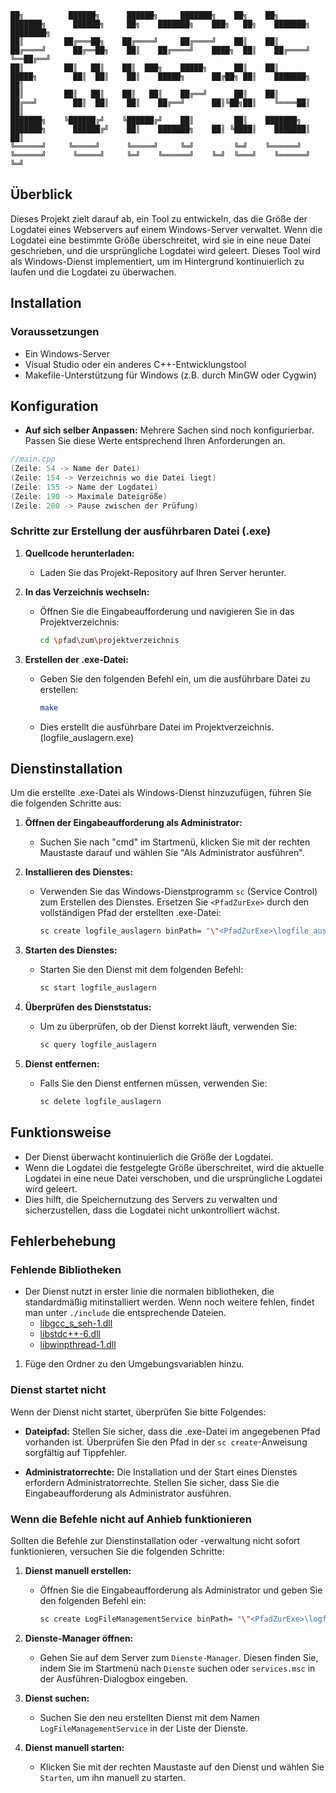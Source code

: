 ```Console
██╗          ██████╗      ██████╗     ███████╗    ██╗    ██╗           ███████╗      ██████╗     ██╗    ███████╗    ███╗   ██╗    ███████╗    ████████╗
██║         ██╔═══██╗    ██╔════╝     ██╔════╝    ██║    ██║           ██╔════╝      ██╔══██╗    ██║    ██╔════╝    ████╗  ██║    ██╔════╝    ╚══██╔══╝
██║         ██║   ██║    ██║  ███╗    █████╗      ██║    ██║           █████╗        ██║  ██║    ██║    █████╗      ██╔██╗ ██║    ███████╗       ██║   
██║         ██║   ██║    ██║   ██║    ██╔══╝      ██║    ██║           ██╔══╝        ██║  ██║    ██║    ██╔══╝      ██║╚██╗██║    ╚════██║       ██║   
███████╗    ╚██████╔╝    ╚██████╔╝    ██║         ██║    ███████╗      ███████╗      ██████╔╝    ██║    ███████╗    ██║ ╚████║    ███████║       ██║   
╚══════╝     ╚═════╝      ╚═════╝     ╚═╝         ╚═╝    ╚══════╝      ╚══════╝      ╚═════╝     ╚═╝    ╚══════╝    ╚═╝  ╚═══╝    ╚══════╝       ╚═╝                                                                                                                                                                 
```

## Überblick

Dieses Projekt zielt darauf ab, ein Tool zu entwickeln, das die Größe der Logdatei eines Webservers auf einem Windows-Server verwaltet. Wenn die Logdatei eine bestimmte Größe überschreitet, wird sie in eine neue Datei geschrieben, und die ursprüngliche Logdatei wird geleert. Dieses Tool wird als Windows-Dienst implementiert, um im Hintergrund kontinuierlich zu laufen und die Logdatei zu überwachen.

## Installation

### Voraussetzungen

- Ein Windows-Server
- Visual Studio oder ein anderes C++-Entwicklungstool
- Makefile-Unterstützung für Windows (z.B. durch MinGW oder Cygwin)

## Konfiguration

- **Auf sich selber Anpassen:** Mehrere Sachen sind noch konfigurierbar. Passen Sie diese Werte entsprechend Ihren Anforderungen an.

```cpp
//main.cpp
(Zeile: 54 -> Name der Datei)
(Zeile: 154 -> Verzeichnis wo die Datei liegt)
(Zeile: 155 -> Name der Logdatei)
(Zeile: 190 -> Maximale Dateigröße)
(Zeile: 200 -> Pause zwischen der Prüfung)
```

### Schritte zur Erstellung der ausführbaren Datei (.exe)

1. **Quellcode herunterladen:**
    - Laden Sie das Projekt-Repository auf Ihren Server herunter.

2. **In das Verzeichnis wechseln:**
    - Öffnen Sie die Eingabeaufforderung und navigieren Sie in das Projektverzeichnis:
      ```bash
      cd \pfad\zum\projektverzeichnis
      ```

3. **Erstellen der .exe-Datei:**
    - Geben Sie den folgenden Befehl ein, um die ausführbare Datei zu erstellen:
      ```bash
      make
      ```

    - Dies erstellt die ausführbare Datei im Projektverzeichnis. (logfile_auslagern.exe)

## Dienstinstallation

Um die erstellte .exe-Datei als Windows-Dienst hinzuzufügen, führen Sie die folgenden Schritte aus:

1. **Öffnen der Eingabeaufforderung als Administrator:**
    - Suchen Sie nach "cmd" im Startmenü, klicken Sie mit der rechten Maustaste darauf und wählen Sie "Als Administrator ausführen".

2. **Installieren des Dienstes:**
    - Verwenden Sie das Windows-Dienstprogramm `sc` (Service Control) zum Erstellen des Dienstes. Ersetzen Sie `<PfadZurExe>` durch den vollständigen Pfad der erstellten .exe-Datei:

      ```bash
      sc create logfile_auslagern binPath= "\"<PfadZurExe>\logfile_auslagern.exe\""
      ```

3. **Starten des Dienstes:**
    - Starten Sie den Dienst mit dem folgenden Befehl:

      ```bash
      sc start logfile_auslagern
      ```

4. **Überprüfen des Dienststatus:**
    - Um zu überprüfen, ob der Dienst korrekt läuft, verwenden Sie:

      ```bash
      sc query logfile_auslagern
      ```

5. **Dienst entfernen:**
    - Falls Sie den Dienst entfernen müssen, verwenden Sie:

      ```bash
      sc delete logfile_auslagern
      ```

## Funktionsweise

- Der Dienst überwacht kontinuierlich die Größe der Logdatei.
- Wenn die Logdatei die festgelegte Größe überschreitet, wird die aktuelle Logdatei in eine neue Datei verschoben, und die ursprüngliche Logdatei wird geleert.
- Dies hilft, die Speichernutzung des Servers zu verwalten und sicherzustellen, dass die Logdatei nicht unkontrolliert wächst.

## Fehlerbehebung

### Fehlende Bibliotheken
- Der Dienst nutzt in erster linie die normalen bibliotheken, die standardmäßig mitinstalliert werden. Wenn noch weitere fehlen, findet man unter `./include` die entsprechende Dateien.
  - [libgcc_s_seh-1.dll](include%2Flibgcc_s_seh-1.dll)
  - [libstdc++-6.dll](include%2Flibstdc%2B%2B-6.dll)
  - [libwinpthread-1.dll](include%2Flibwinpthread-1.dll)

1. Füge den Ordner zu den Umgebungsvariablen hinzu.

### Dienst startet nicht

Wenn der Dienst nicht startet, überprüfen Sie bitte Folgendes:

- **Dateipfad:** Stellen Sie sicher, dass die .exe-Datei im angegebenen Pfad vorhanden ist. Überprüfen Sie den Pfad in der `sc create`-Anweisung sorgfältig auf Tippfehler.

- **Administratorrechte:** Die Installation und der Start eines Dienstes erfordern Administratorrechte. Stellen Sie sicher, dass Sie die Eingabeaufforderung als Administrator ausführen.

### Wenn die Befehle nicht auf Anhieb funktionieren

Sollten die Befehle zur Dienstinstallation oder -verwaltung nicht sofort funktionieren, versuchen Sie die folgenden Schritte:

1. **Dienst manuell erstellen:**
   - Öffnen Sie die Eingabeaufforderung als Administrator und geben Sie den folgenden Befehl ein:
     ```bash
     sc create LogFileManagementService binPath= "\"<PfadZurExe>\logfile_auslagern.exe\""
     ```

2. **Dienste-Manager öffnen:**
   - Gehen Sie auf dem Server zum `Dienste-Manager`. Diesen finden Sie, indem Sie im Startmenü nach `Dienste` suchen oder `services.msc` in der Ausführen-Dialogbox eingeben.

3. **Dienst suchen:**
   - Suchen Sie den neu erstellten Dienst mit dem Namen `LogFileManagementService` in der Liste der Dienste.

4. **Dienst manuell starten:**
   - Klicken Sie mit der rechten Maustaste auf den Dienst und wählen Sie `Starten`, um ihn manuell zu starten.